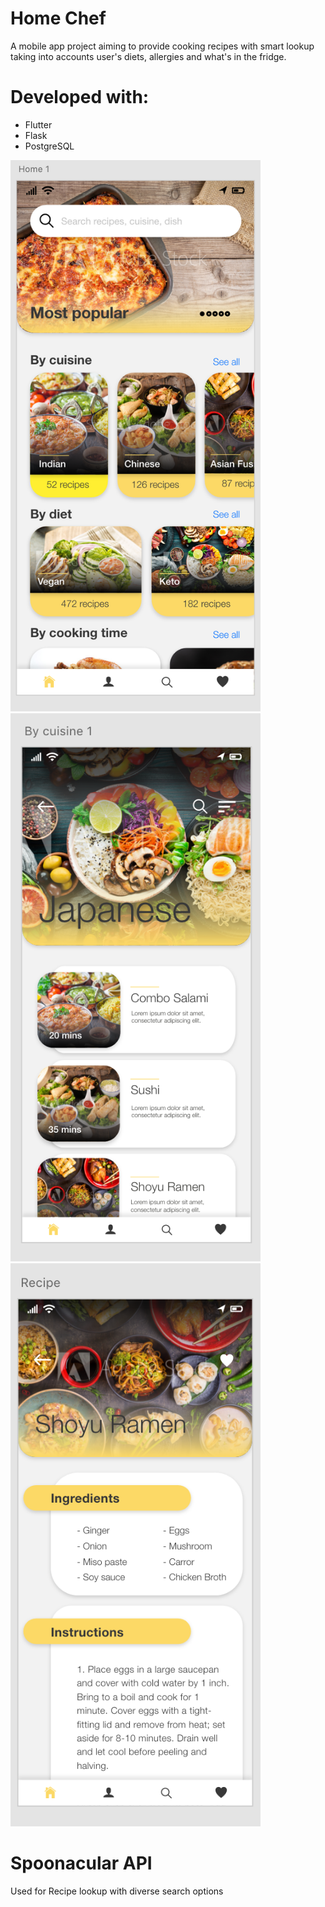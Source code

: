 # Home Chef

A mobile app project aiming to provide cooking recipes with smart lookup taking into accounts user's diets, allergies and what's in the fridge.

# Developed with:
- Flutter
- Flask
- PostgreSQL

<img width='400' src='./samples/sample1.png'>
<img width='400' src='./samples/sample2.png'>
<img width='400' src='./samples/sample3.png'>

# Spoonacular API
Used for Recipe lookup with diverse search options
